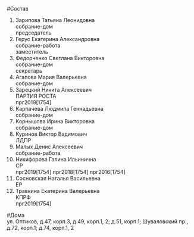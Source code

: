 #Состав  
1. Зарипова Татьяна Леонидовна  
    собрание-дом  
    председатель  
2. Герус Екатерина Александровна  
    собрание-работа  
    заместитель  
3. Федорченко Светлана Викторовна  
    собрание-дом  
    секретарь  
4. Агапова Мария Валерьевна  
    собрание-дом  
5. Зарецкий Никита Алексеевич  
    ПАРТИЯ РОСТА  
    прг2019[1754]  
6. Карпачева Людмила Геннадьевна  
    собрание-дом  
7. Корнышова Ирина Викторовна  
    собрание-дом  
8. Куринов Виктор Вадимович  
    ЛДПР  
9. Малых Денис Алексеевич  
    собрание-работа  
10. Никифорова Галина Ильинична  
    СР  
    прг2019[1754] прг2018[1754] прг2016[1754]  
11. Сосновская Наталья Васильевна  
    ЕР  
12. Травкина Екатерина Валерьевна  
    КПРФ  
    прг2019[1754]  
  
#Дома  
ул. Оптиков,  д.47, корп.3, д.49, корп.1, 2; д.51, корп.1;  Шуваловский пр., д.72, корп.1; д.74, корп.1, 2  
  
